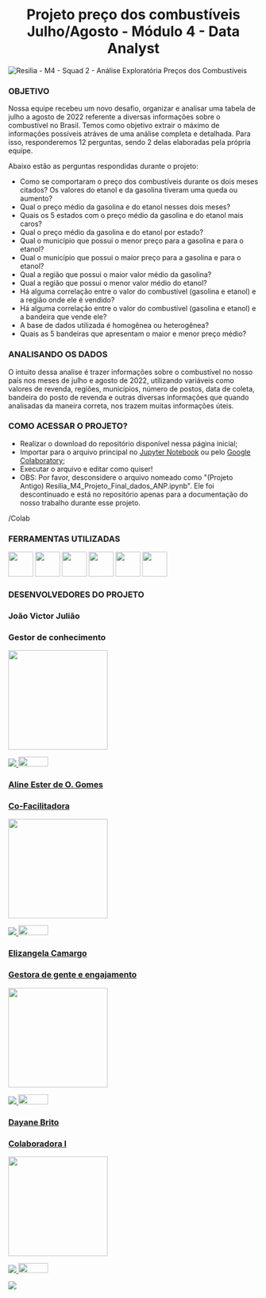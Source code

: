 
# <center>Projeto preço dos combustíveis Julho/Agosto -  Módulo 4 - Data Analyst </center>
![Resilia - M4 - Squad 2 - Análise Exploratória Preços dos Combustíveis ](https://user-images.githubusercontent.com/40433498/194376454-11fb95c7-0224-4398-ad77-a8acd8849f1b.gif)
### OBJETIVO

Nossa equipe recebeu um novo desafio, organizar e analisar uma tabela de julho a agosto de 2022 referente a diversas informações sobre o combustível no Brasil. Temos como objetivo extrair o máximo de informações possíveis atráves de uma análise completa e detalhada. Para isso, responderemos 12 perguntas, sendo 2 delas elaboradas pela própria equipe. 

Abaixo estão as perguntas respondidas durante o projeto: 
* Como se comportaram o preço dos combustíveis durante os dois meses citados? Os valores do etanol e da gasolina tiveram uma queda ou aumento?
* Qual o preço médio da gasolina e do etanol nesses dois meses?
* Quais os 5 estados com o preço médio da gasolina e do etanol mais caros?
* Qual o preço médio da gasolina e do etanol por estado?
* Qual o município que possui o menor preço para a gasolina e para o etanol?
* Qual o município que possui o maior preço para a gasolina e para o etanol?
* Qual a região que possui o maior valor médio da gasolina?
* Qual a região que possui o menor valor médio do etanol?
* Há alguma correlação entre o valor do combustível (gasolina e etanol) e a região onde ele é vendido?
* Há alguma correlação entre o valor do combustível (gasolina e etanol) e a bandeira que vende ele?
* A base de dados utilizada é homogênea ou heterogênea?
* Quais as 5 bandeiras que apresentam o maior e menor preço médio?


### ANALISANDO OS DADOS

O intuito dessa analise é trazer informações sobre o combustível no nosso país nos meses de julho e agosto de 2022, utilizando variáveis como valores de revenda, regiões, municípios, número de postos, data de coleta, bandeira do posto de revenda e outras diversas informações que quando analisadas da maneira correta, nos trazem muitas informações úteis. 


### COMO ACESSAR O PROJETO? 

* Realizar o download do repositório disponível nessa página inicial;
* Importar para o arquivo principal no [Jupyter Notebook](https://jupyter.org/) ou pelo [Google Colaboratory](https://colab.research.google.com/);
* Executar o arquivo e editar como quiser! 
* OBS: Por favor, desconsidere o arquivo nomeado como "(Projeto Antigo) Resilia_M4_Projeto_Final_dados_ANP.ipynb". Ele foi descontinuado e está no repositório apenas para a documentação do nosso trabalho durante esse projeto.

/Colab




### FERRAMENTAS UTILIZADAS

  <img src="https://upload.wikimedia.org/wikipedia/commons/thumb/d/d0/Google_Colaboratory_SVG_Logo.svg/1200px-Google_Colaboratory_SVG_Logo.svg.png" width="50" height="50" /> <img src="https://user-images.githubusercontent.com/40433498/174687676-5d40a2fe-4b62-4fa1-a1fe-20737a1878f8.png" width="50" height="50" /> <img src="https://enotas.com.br/blog/wp-content/uploads/2021/02/GitHub.jpg" width="50" height="50" /> <img src="https://salesdorado.com/wp-content/uploads/2022/07/Trello-Logo.png" width="50" height="50" /> <img src="https://classic.exame.com/wp-content/uploads/2018/10/discord-tecnologia-vip.jpg?quality=70&strip=info&w=720" width="50" height="50" /> <img src="https://t.ctcdn.com.br/63V25kDFoZnMMF2WjQavNUcoawY=/400x400/smart/filters:format(webp)/i618809.png" width="50" height="50" /> 
### DESENVOLVEDORES DO PROJETO

### João Victor Julião
### Gestor de conhecimento
<img src="https://avatars.githubusercontent.com/u/107512421?v=4" width="200" height="200" />
<p align="left">
<p align="left">
  <a href="#" alt="Linkedin">
  <a href="https://www.linkedin.com/in/joao-victor-juliao/" target="_blank"> <img src="https://img.shields.io/badge/-Linkedin-0e76a8?style=flat-square&logo=Linkedin&logoColor=white"/> 

  <a href="#" alt="Github">
     <a href="https://github.com/joaovictojuliao" target="_blank"> <img src="https://img.shields.io/badge/GitHub-100000?style=for-the-badge&logo=github&logoColor=white"width="60" height="20"/>
</p> 
  
### Aline Ester de O. Gomes
### Co-Facilitadora
<img src="https://avatars.githubusercontent.com/u/105750683?v=4" width="200" height="200" />
<p align="left">
<p align="left">
  <a href="#" alt="Linkedin">
  <a href="https://www.linkedin.com/in/aeogomes/" target="_blank"> <img src="https://img.shields.io/badge/-Linkedin-0e76a8?style=flat-square&logo=Linkedin&logoColor=white"/> 

  <a href="#" alt="Github">
     <a href="https://github.com/enilaester" target="_blank"> <img src="https://img.shields.io/badge/GitHub-100000?style=for-the-badge&logo=github&logoColor=white"width="60" height="20"/>
</p> 
  
### Elizangela Camargo
### Gestora de gente e engajamento
<img src="https://avatars.githubusercontent.com/u/40433498?v=4" width="200" height="200" />
<p align="left">
<p align="left">
  <a href="#" alt="Linkedin">
  <a href="https://www.linkedin.com/in/elizangela-camargo-3ab908144/" target="_blank"> <img src="https://img.shields.io/badge/-Linkedin-0e76a8?style=flat-square&logo=Linkedin&logoColor=white"/> 

  <a href="#" alt="Github">
     <a href="https://https://github.com/elizangela-camargo/" target="_blank"> <img src="https://img.shields.io/badge/GitHub-100000?style=for-the-badge&logo=github&logoColor=white"width="60" height="20"/>
</p> 
  
### Dayane Brito
### Colaboradora I
<img src="https://avatars.githubusercontent.com/u/107062500?v=4" width="200" height="200" />
<p align="left">
  <p align="left">
  <a href="#" alt="Linkedin">
  <a href="https://www.linkedin.com/in/dayane-brito-/" target="_blank"> <img src="https://img.shields.io/badge/-Linkedin-0e76a8?style=flat-square&logo=Linkedin&logoColor=white"/> 

  <a href="#" alt="Github">
     <a href="https://github.com/DayBrito" target="_blank"> <img src="https://img.shields.io/badge/GitHub-100000?style=for-the-badge&logo=github&logoColor=white"width="60" height="20"/>

[<img src="https://user-images.githubusercontent.com/40433498/194382348-3770022f-2d27-4d47-9314-4df6960d1c16.PNG"/>](https://www.canva.com/design/DAFOC9O6uuY/osOFgFaD4-gA23zVB-PB9A/view?utm_content=DAFOC9O6uuY&utm_campaign=designshare&utm_medium=link&utm_source=publishsharelink)
 
   
  
